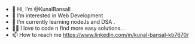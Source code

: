 - 👋 Hi, I’m @KunalBansall
- 👀 I’m interested in Web Development
- 🌱 I’m currently learning nodeJs and DSA . 
- 😮‍💨 I love to code n find more easy solutions. .
- 📫 How to reach me https://www.linkedin.com/in/kunal-bansal-kb7670/
 
<!---
KunalBansall/KunalBansall is a ✨ special ✨     ❤️repository because its `README.md` (this file) appears on your GitHub profile.
You can click the Preview link to take a look at your changes.
--->
